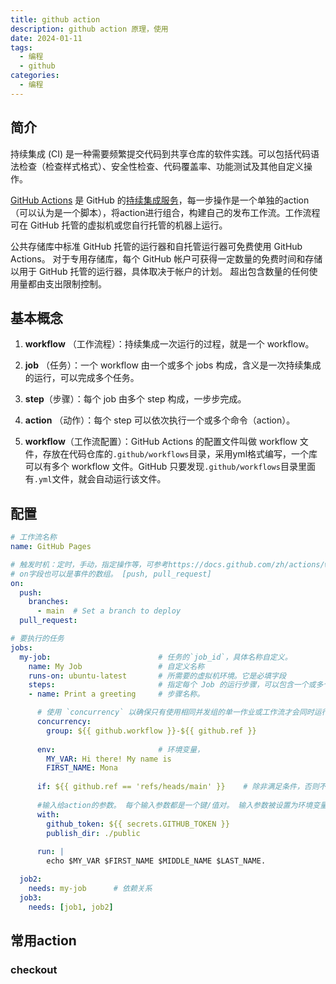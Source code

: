 ```yaml
---
title: github action
description: github action 原理，使用
date: 2024-01-11
tags:
  - 编程
  - github
categories:
  - 编程
---
```

## 简介
持续集成 (CI) 是一种需要频繁提交代码到共享仓库的软件实践。可以包括代码语法检查（检查样式格式）、安全性检查、代码覆盖率、功能测试及其他自定义操作。

[GitHub Actions](https://github.com/features/actions) 是 GitHub 的[持续集成服务](https://www.ruanyifeng.com/blog/2015/09/continuous-integration.html)，每一步操作是一个单独的action（可以认为是一个脚本），将action进行组合，构建自己的发布工作流。工作流程可在 GitHub 托管的虚拟机或您自行托管的机器上运行。

公共存储库中标准 GitHub 托管的运行器和自托管运行器可免费使用 GitHub Actions。 对于专用存储库，每个 GitHub 帐户可获得一定数量的免费时间和存储以用于 GitHub 托管的运行器，具体取决于帐户的计划。 超出包含数量的任何使用量都由支出限制控制。

##  基本概念


1. **workflow** （工作流程）：持续集成一次运行的过程，就是一个 workflow。

2. **job** （任务）：一个 workflow 由一个或多个 jobs 构成，含义是一次持续集成的运行，可以完成多个任务。

3. **step**（步骤）：每个 job 由多个 step 构成，一步步完成。

4. **action** （动作）：每个 step 可以依次执行一个或多个命令（action）。

5. **workflow**（工作流配置）：GitHub Actions 的配置文件叫做 workflow 文件，存放在代码仓库的`.github/workflows`目录，采用yml格式编写，一个库可以有多个 workflow 文件。GitHub 只要发现`.github/workflows`目录里面有`.yml`文件，就会自动运行该文件。

## 配置

```yml
# 工作流名称
name: GitHub Pages       

# 触发时机：定时，手动，指定操作等，可参考https://docs.github.com/zh/actions/writing-workflows/choosing-when-your-workflow-runs/events-that-trigger-workflows
# on字段也可以是事件的数组。 [push, pull_request]
on:
  push:
    branches:
      - main  # Set a branch to deploy
  pull_request:

# 要执行的任务
jobs:
  my-job:                        # 任务的`job_id`，具体名称自定义。
    name: My Job                 # 自定义名称
    runs-on: ubuntu-latest       # 所需要的虚拟机环境。它是必填字段
    steps:                       # 指定每个 Job 的运行步骤，可以包含一个或多个步骤
    - name: Print a greeting     # 步骤名称。

	  # 使用 `concurrency` 以确保只有使用相同并发组的单一作业或工作流才会同时运行。 并发组可以是任何字符串或表达式。
      concurrency:
        group: ${{ github.workflow }}-${{ github.ref }}
        
      env:                       # 环境变量，
        MY_VAR: Hi there! My name is
        FIRST_NAME: Mona
      
      if: ${{ github.ref == 'refs/heads/main' }}    # 除非满足条件，否则不运行。
      
      #输入给action的参数。 每个输入参数都是一个键/值对。 输入参数被设置为环境变量。
      with: 
	    github_token: ${{ secrets.GITHUB_TOKEN }}
        publish_dir: ./public 
      
      run: |                     
        echo $MY_VAR $FIRST_NAME $MIDDLE_NAME $LAST_NAME.

  job2:
    needs: my-job      # 依赖关系
  job3:
    needs: [job1, job2]     

```

## 常用action

### checkout
